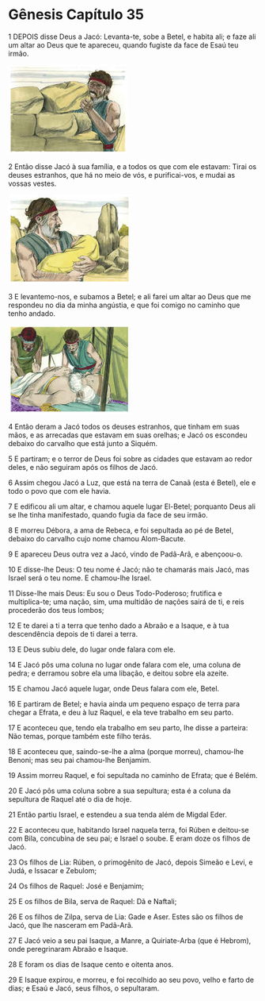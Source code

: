 # Gênesis Capítulo 35

1	DEPOIS disse Deus a Jacó: Levanta-te, sobe a Betel, e habita ali; e faze ali um altar ao Deus que te apareceu, quando fugiste da face de Esaú teu irmão.

![](.img/01_Ge_35_01_RG.jpg)

2	Então disse Jacó à sua família, e a todos os que com ele estavam: Tirai os deuses estranhos, que há no meio de vós, e purificai-vos, e mudai as vossas vestes.

![](.img/01_Ge_35_02_RG.jpg)

3	E levantemo-nos, e subamos a Betel; e ali farei um altar ao Deus que me respondeu no dia da minha angústia, e que foi comigo no caminho que tenho andado.

![](.img/01_Ge_35_03_RG.jpg)

4	Então deram a Jacó todos os deuses estranhos, que tinham em suas mãos, e as arrecadas que estavam em suas orelhas; e Jacó os escondeu debaixo do carvalho que está junto a Siquém.

5	E partiram; e o terror de Deus foi sobre as cidades que estavam ao redor deles, e não seguiram após os filhos de Jacó.

6	Assim chegou Jacó a Luz, que está na terra de Canaã (esta é Betel), ele e todo o povo que com ele havia.

7	E edificou ali um altar, e chamou aquele lugar El-Betel; porquanto Deus ali se lhe tinha manifestado, quando fugia da face de seu irmão.

8	E morreu Débora, a ama de Rebeca, e foi sepultada ao pé de Betel, debaixo do carvalho cujo nome chamou Alom-Bacute.

9	E apareceu Deus outra vez a Jacó, vindo de Padã-Arã, e abençoou-o.

10	E disse-lhe Deus: O teu nome é Jacó; não te chamarás mais Jacó, mas Israel será o teu nome. E chamou-lhe Israel.

11	Disse-lhe mais Deus: Eu sou o Deus Todo-Poderoso; frutifica e multiplica-te; uma nação, sim, uma multidão de nações sairá de ti, e reis procederão dos teus lombos;

12	E te darei a ti a terra que tenho dado a Abraão e a Isaque, e à tua descendência depois de ti darei a terra.

13	E Deus subiu dele, do lugar onde falara com ele.

14	E Jacó pôs uma coluna no lugar onde falara com ele, uma coluna de pedra; e derramou sobre ela uma libação, e deitou sobre ela azeite.

15	E chamou Jacó aquele lugar, onde Deus falara com ele, Betel.

16	E partiram de Betel; e havia ainda um pequeno espaço de terra para chegar a Efrata, e deu à luz Raquel, e ela teve trabalho em seu parto.

17	E aconteceu que, tendo ela trabalho em seu parto, lhe disse a parteira: Não temas, porque também este filho terás.

18	E aconteceu que, saindo-se-lhe a alma (porque morreu), chamou-lhe Benoni; mas seu pai chamou-lhe Benjamim.

19	Assim morreu Raquel, e foi sepultada no caminho de Efrata; que é Belém.

20	E Jacó pôs uma coluna sobre a sua sepultura; esta é a coluna da sepultura de Raquel até o dia de hoje.

21	Então partiu Israel, e estendeu a sua tenda além de Migdal Eder.

22	E aconteceu que, habitando Israel naquela terra, foi Rúben e deitou-se com Bila, concubina de seu pai; e Israel o soube. E eram doze os filhos de Jacó.

23	Os filhos de Lia: Rúben, o primogênito de Jacó, depois Simeão e Levi, e Judá, e Issacar e Zebulom;

24	Os filhos de Raquel: José e Benjamim;

25	E os filhos de Bila, serva de Raquel: Dã e Naftali;

26	E os filhos de Zilpa, serva de Lia: Gade e Aser. Estes são os filhos de Jacó, que lhe nasceram em Padã-Arã.

27	E Jacó veio a seu pai Isaque, a Manre, a Quiriate-Arba (que é Hebrom), onde peregrinaram Abraão e Isaque.

28	E foram os dias de Isaque cento e oitenta anos.

29	E Isaque expirou, e morreu, e foi recolhido ao seu povo, velho e farto de dias; e Esaú e Jacó, seus filhos, o sepultaram.

